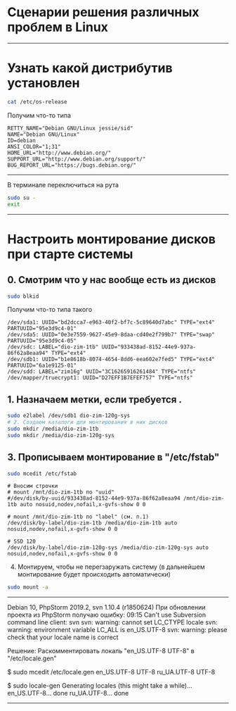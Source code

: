 <h1>Сценарии решения различных проблем в Linux</h1>

<hr/>

# Узнать какой дистрибутив установлен

```BASH
cat /etc/os-release
```
Получим что-то типа
```TEXT
RETTY_NAME="Debian GNU/Linux jessie/sid"
NAME="Debian GNU/Linux"
ID=debian
ANSI_COLOR="1;31"
HOME_URL="http://www.debian.org/"
SUPPORT_URL="http://www.debian.org/support/"
BUG_REPORT_URL="https://bugs.debian.org/"
```

<hr/>

В терминале переключиться на рута 

```BASH
sudo su -
exit
```	
<hr/>

# Настроить монтирование дисков при старте системы

## 0. Смотрим что у нас вообще есть из дисков

```BASH
sudo blkid 
```
Получим что-то типа такого	
```TEXT
/dev/sda1: UUID="bd2dcca7-e963-40f2-bf7c-5c89640d7abc" TYPE="ext4" PARTUUID="95e3d9c4-01"
/dev/sda5: UUID="0e3e7559-9627-45e9-8daa-cd40e2f799b7" TYPE="swap" PARTUUID="95e3d9c4-05"
/dev/sdc: LABEL="dio-zim-1tb" UUID="933438ad-8152-44e9-937a-86f62a8eaa94" TYPE="ext4"
/dev/sdb1: UUID="b1e8618b-8074-4654-8dd6-eea602e7fed5" TYPE="ext4" PARTUUID="6a1e9125-01"
/dev/sdd: LABEL="zim16g" UUID="3C16265916261484" TYPE="ntfs"
/dev/mapper/truecrypt1: UUID="D27EFF1B7EFEF757" TYPE="ntfs"
```
	
## 1. Назначаем метки, если требуется .

```BASH
sudo e2label /dev/sdb1 dio-zim-120g-sys
# 2. Создаем каталоги для монтирования в них дисков
sudo mkdir /media/dio-zim-1tb
sudo mkdir /media/dio-zim-120g-sys
```

## 3. Прописываем монтирование в "/etc/fstab"

```BASH
sudo mcedit /etc/fstab
```
	
```TEXT
# Вносим строчки
# mount /mnt/dio-zim-1tb по "uuid"
#/dev/disk/by-uuid/933438ad-8152-44e9-937a-86f62a8eaa94 /mnt/dio-zim-1tb auto nosuid,nodev,nofail,x-gvfs-show 0 0

# mount /mnt/dio-zim-1tb по "label" (см. п.1)
/dev/disk/by-label/dio-zim-1tb /media/dio-zim-1tb auto nosuid,nodev,nofail,x-gvfs-show 0 0

# SSD 120
/dev/disk/by-label/dio-zim-120g-sys /media/dio-zim-120g-sys auto nosuid,nodev,nofail,x-gvfs-show 0 0
```
	
4. Монтируем, чтобы не перегзаружать систему (в дальнейшем монтирование будет происходить автоматически)
```BASH
sudo mount -a
```

<hr/>


Debian 10, PhpStorm 2019.2, svn 1.10.4 (r1850624)
При обновлении проекта из PhpStorm получаю ошибку:
09:15	Can't use Subversion command line client: svn
			svn: warning: cannot set LC_CTYPE locale
			svn: warning: environment variable LC_ALL is en_US.UTF-8
			svn: warning: please check that your locale name is correct
      
Решение:
Раскомментировать локаль "en_US.UTF-8 UTF-8" в "/etc/locale.gen"

$ sudo mcedit /etc/locale.gen 
en_US.UTF-8 UTF-8
ru_UA.UTF-8 UTF-8

$ sudo locale-gen
Generating locales (this might take a while)...
  en_US.UTF-8... done
  ru_UA.UTF-8... done

------------------------------------------------------------
